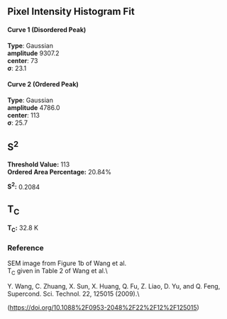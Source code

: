 ## Pixel Intensity Histogram Fit

#### Curve 1 (Disordered Peak)
**Type**: Gaussian\
**amplitude** 9307.2\
**center**: 73\
**σ**: 23.1

#### Curve 2 (Ordered Peak)
**Type**: Gaussian\
**amplitude** 4786.0\
**center**: 113\
**σ**: 25.7



## S<sup>2</sup>

**Threshold Value:** 113 \
**Ordered Area Percentage:** 20.84%

**S<sup>2</sup>:** 0.2084

## T<sub>C</sub>
**T<sub>C</sub>:**  32.8 K


### Reference
SEM image from Figure 1b of Wang et al.\
T<sub>C</sub> given in Table 2 of Wang et al.\


Y. Wang, C. Zhuang, X. Sun, X. Huang, Q. Fu, Z. Liao, D. Yu, and Q. Feng, Supercond. Sci. Technol. 22, 125015 (2009).\


(https://doi.org/10.1088%2F0953-2048%2F22%2F12%2F125015)
